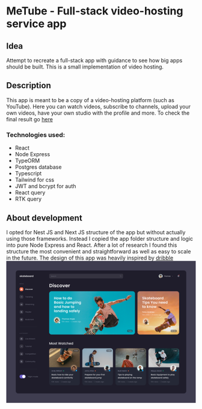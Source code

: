 # MeTube - Full-stack video-hosting service app
## Idea

Attempt to recreate a full-stack app with guidance to see how big apps should be built. This is a small implementation of video hosting.

## Description

This app is meant to be a copy of a video-hosting platform (such as YouTube). Here you can watch videos, subscribe to channels, upload your own videos, have your own studio with the profile and more. To check the final result go [here](https://me-tube.onrender.com/)

### Technologies used:
* React
* Node Express
* TypeORM
* Postgres database
* Typescript
* Tailwind for css
* JWT and bcrypt for auth
* React query
* RTK query
## About development

I opted for Nest JS and Next JS structure of the app but without actually using those frameworks. Instead I copied the app folder structure and logic into pure Node Express and React. After a lot of research I found this structure the most convenient and straightforward as well as easy to scale in the future. The design of this app was heavily inspired by [dribble](https://dribbble.com/shots/14958858--Exploration-Skateboard-Video-Platform)
<img src='./client/src/assets/mockups/designMain.png' />